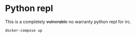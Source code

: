 # Python repl

This is a completely ~~vulnerable~~ no warranty python repl for irc.

```bash
docker-compose up
```
